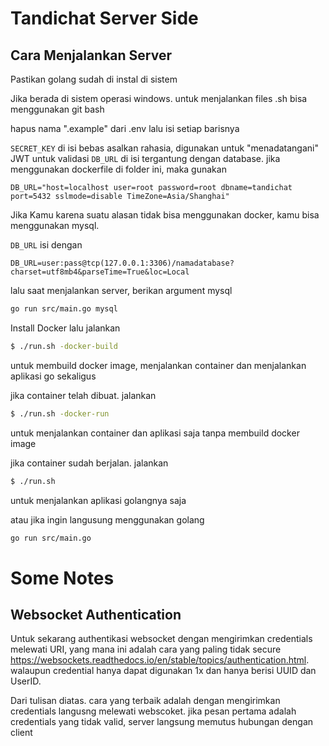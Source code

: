 # Tandichat Server Side

## Cara Menjalankan Server
Pastikan golang sudah di instal di sistem

Jika berada di sistem operasi windows. untuk menjalankan files .sh bisa menggunakan git bash

hapus nama ".example" dari .env lalu isi setiap barisnya

`SECRET_KEY` di isi bebas asalkan rahasia, digunakan untuk "menadatangani" JWT untuk validasi
`DB_URL` di isi tergantung dengan database. jika menggunakan dockerfile di folder ini, maka gunakan
```
DB_URL="host=localhost user=root password=root dbname=tandichat port=5432 sslmode=disable TimeZone=Asia/Shanghai"
```

Jika Kamu karena suatu alasan tidak bisa menggunakan docker, kamu bisa menggunakan mysql.

`DB_URL` isi dengan
```
DB_URL=user:pass@tcp(127.0.0.1:3306)/namadatabase?charset=utf8mb4&parseTime=True&loc=Local
```

lalu saat menjalankan server, berikan argument mysql

```bash
go run src/main.go mysql
```

Install Docker lalu jalankan 
```bash
$ ./run.sh -docker-build
```
untuk membuild docker image, menjalankan container dan menjalankan aplikasi go sekaligus

jika container telah dibuat. jalankan
```bash
$ ./run.sh -docker-run
```
untuk menjalankan container dan aplikasi saja tanpa membuild docker image

jika container sudah berjalan. jalankan
```bash
$ ./run.sh
```
untuk menjalankan aplikasi golangnya saja

atau jika ingin langusung menggunakan golang

```bash
go run src/main.go
```


# Some Notes

## Websocket Authentication

Untuk sekarang authentikasi websocket dengan mengirimkan credentials melewati URI, yang mana ini adalah cara yang paling tidak secure https://websockets.readthedocs.io/en/stable/topics/authentication.html. walaupun credential hanya dapat digunakan 1x dan hanya berisi UUID dan UserID.

Dari tulisan diatas. cara yang terbaik adalah dengan mengirimkan credentials langusng melewati webscoket. jika pesan pertama adalah credentials yang tidak valid, server langsung memutus hubungan dengan client